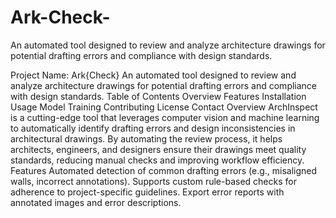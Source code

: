 # Ark-Check-
An automated tool designed to review and analyze architecture drawings for potential drafting errors and compliance with design standards.

Project Name: Ark{Check}
An automated tool designed to review and analyze architecture drawings for potential drafting errors and compliance with design standards.
Table of Contents
Overview
Features
Installation
Usage
Model Training
Contributing
License
Contact
Overview
ArchInspect is a cutting-edge tool that leverages computer vision and machine learning to automatically identify drafting errors and design inconsistencies in architectural drawings. By automating the review process, it helps architects, engineers, and designers ensure their drawings meet quality standards, reducing manual checks and improving workflow efficiency.
Features
Automated detection of common drafting errors (e.g., misaligned walls, incorrect annotations).
Supports custom rule-based checks for adherence to project-specific guidelines.
Export error reports with annotated images and error descriptions.
